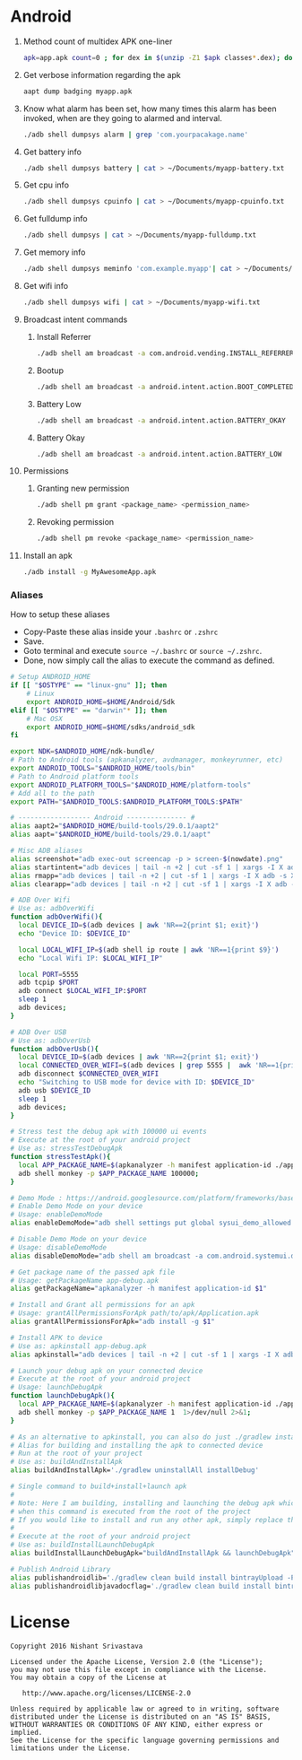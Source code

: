 # Android

1. Method count of multidex APK one-liner
    ```bash
    apk=app.apk count=0 ; for dex in $(unzip -Z1 $apk classes*.dex); do count=$(($count + $(unzip -p $apk $dex | head -c 92 | tail -c 4 | hexdump -e '1/4 "%d\n"'))) ; done ; echo $count

    ```
1. Get verbose information regarding the apk
    ```bash
    aapt dump badging myapp.apk 
    ```
1. Know what alarm has been set, how many times this alarm has been invoked, when are they going to alarmed and interval.
    ```bash
    ./adb shell dumpsys alarm | grep 'com.yourpacakage.name'

    ```
1. Get battery info
    ```bash
    ./adb shell dumpsys battery | cat > ~/Documents/myapp-battery.txt
    ```

1. Get  cpu info
    ```bash
    ./adb shell dumpsys cpuinfo | cat > ~/Documents/myapp-cpuinfo.txt
    ```

1. Get fulldump info
    ```bash
    ./adb shell dumpsys | cat > ~/Documents/myapp-fulldump.txt
    ```

1. Get memory info
    ```bash
    ./adb shell dumpsys meminfo 'com.example.myapp'| cat > ~/Documents/myapp-meminfo.txt
    ```

1. Get wifi info
    ```bash
    ./adb shell dumpsys wifi | cat > ~/Documents/myapp-wifi.txt
    ```
1. Broadcast intent commands
    1. Install Referrer
        ```bash
        ./adb shell am broadcast -a com.android.vending.INSTALL_REFERRER --es "referrer" "utm_source=testSource&utm_medium=testMedium&utm_term=testTerm&utm_content=testContent&utm_campaign=testCampaign"
        ```

    1. Bootup
        ```bash
        ./adb shell am broadcast -a android.intent.action.BOOT_COMPLETED
        ```

    1. Battery Low 
        ```bash
        ./adb shell am broadcast -a android.intent.action.BATTERY_OKAY
        ```

    1. Battery Okay
        ```bash
        ./adb shell am broadcast -a android.intent.action.BATTERY_LOW
        ```
1. Permissions
    1. Granting new permission
        ```bash
        ./adb shell pm grant <package_name> <permission_name>
        ```
    1. Revoking permission
        ```bash
        ./adb shell pm revoke <package_name> <permission_name>
        ```

1. Install an apk
    ```bash
    ./adb install -g MyAwesomeApp.apk
    ```


### Aliases

How to setup these aliases
- Copy-Paste these alias inside your `.bashrc` or `.zshrc`
- Save.
- Goto terminal and execute `source ~/.bashrc` or `source ~/.zshrc`.
- Done, now simply call the alias to execute the command as defined.

```bash
# Setup ANDROID_HOME
if [[ "$OSTYPE" == "linux-gnu" ]]; then
    # Linux
    export ANDROID_HOME=$HOME/Android/Sdk
elif [[ "$OSTYPE" == "darwin"* ]]; then
    # Mac OSX
    export ANDROID_HOME=$HOME/sdks/android_sdk
fi

export NDK=$ANDROID_HOME/ndk-bundle/
# Path to Android tools (apkanalyzer, avdmanager, monkeyrunner, etc)
export ANDROID_TOOLS="$ANDROID_HOME/tools/bin"
# Path to Android platform tools
export ANDROID_PLATFORM_TOOLS="$ANDROID_HOME/platform-tools"
# Add all to the path
export PATH="$ANDROID_TOOLS:$ANDROID_PLATFORM_TOOLS:$PATH"

# ------------------ Android --------------- #
alias aapt2="$ANDROID_HOME/build-tools/29.0.1/aapt2"
alias aapt="$ANDROID_HOME/build-tools/29.0.1/aapt"

# Misc ADB aliases
alias screenshot="adb exec-out screencap -p > screen-$(nowdate).png"
alias startintent="adb devices | tail -n +2 | cut -sf 1 | xargs -I X adb -s X shell am start $1"
alias rmapp="adb devices | tail -n +2 | cut -sf 1 | xargs -I X adb -s X uninstall $1"
alias clearapp="adb devices | tail -n +2 | cut -sf 1 | xargs -I X adb -s X shell pm clear $1"

# ADB Over Wifi
# Use as: adbOverWifi
function adbOverWifi(){
  local DEVICE_ID=$(adb devices | awk 'NR==2{print $1; exit}')
  echo "Device ID: $DEVICE_ID"

  local LOCAL_WIFI_IP=$(adb shell ip route | awk 'NR==1{print $9}')
  echo "Local Wifi IP: $LOCAL_WIFI_IP"

  local PORT=5555
  adb tcpip $PORT
  adb connect $LOCAL_WIFI_IP:$PORT
  sleep 1
  adb devices;
}

# ADB Over USB
# Use as: adbOverUsb
function adbOverUsb(){
  local DEVICE_ID=$(adb devices | awk 'NR==2{print $1; exit}')
  local CONNECTED_OVER_WIFI=$(adb devices | grep 5555 |  awk 'NR==1{print $1}')
  adb disconnect $CONNECTED_OVER_WIFI
  echo "Switching to USB mode for device with ID: $DEVICE_ID"
  adb usb $DEVICE_ID
  sleep 1
  adb devices;
}

# Stress test the debug apk with 100000 ui events
# Execute at the root of your android project
# Use as: stressTestDebugApk
function stressTestApk(){
  local APP_PACKAGE_NAME=$(apkanalyzer -h manifest application-id ./app/build/outputs/apk/debug/app-debug.apk)
  adb shell monkey -p $APP_PACKAGE_NAME 100000;
}

# Demo Mode : https://android.googlesource.com/platform/frameworks/base/+/master/packages/SystemUI/docs/demo_mode.md
# Enable Demo Mode on your device
# Usage: enableDemoMode
alias enableDemoMode="adb shell settings put global sysui_demo_allowed 1 && adb shell am broadcast -a com.android.systemui.demo -e command clock -e hhmm 1200 && adb shell am broadcast -a com.android.systemui.demo -e command network -e mobile show -e level 4 -e datatype false && adb shell am broadcast -a com.android.systemui.demo -e command notifications -e visible false && adb shell am broadcast -a com.android.systemui.demo -e command battery -e plugged false -e level 100"

# Disable Demo Mode on your device
# Usage: disableDemoMode
alias disableDemoMode="adb shell am broadcast -a com.android.systemui.demo -e command exit"

# Get package name of the passed apk file
# Usage: getPackageName app-debug.apk
alias getPackageName="apkanalyzer -h manifest application-id $1"

# Install and Grant all permissions for an apk
# Usage: grantAllPermissionsForApk path/to/apk/Application.apk
alias grantAllPermissionsForApk="adb install -g $1"

# Install APK to device
# Use as: apkinstall app-debug.apk
alias apkinstall="adb devices | tail -n +2 | cut -sf 1 | xargs -I X adb -s X install -r $1"

# Launch your debug apk on your connected device
# Execute at the root of your android project
# Usage: launchDebugApk
function launchDebugApk(){
  local APP_PACKAGE_NAME=$(apkanalyzer -h manifest application-id ./app/build/outputs/apk/debug/app-debug.apk)
  adb shell monkey -p $APP_PACKAGE_NAME 1  1>/dev/null 2>&1;
}

# As an alternative to apkinstall, you can also do just ./gradlew installDebug
# Alias for building and installing the apk to connected device
# Run at the root of your project
# Use as: buildAndInstallApk
alias buildAndInstallApk='./gradlew uninstallAll installDebug'

# Single command to build+install+launch apk
# 
# Note: Here I am building, installing and launching the debug apk which is usually in the path: `./app/build/outputs/apk/debug/app-debug.apk` 
# when this command is executed from the root of the project
# If you would like to install and run any other apk, simply replace the path for debug apk with path of your own apk
# 
# Execute at the root of your android project
# Use as: buildInstallLaunchDebugApk
alias buildInstallLaunchDebugApk="buildAndInstallApk && launchDebugApk"

# Publish Android Library
alias publishandroidlib='./gradlew clean build install bintrayUpload -Ppublish=true'
alias publishandroidlibjavadocflag='./gradlew clean build install bintrayUpload -Ppublish=true -PjavadocFlag=true'

```

License
=======

    Copyright 2016 Nishant Srivastava

    Licensed under the Apache License, Version 2.0 (the "License");
    you may not use this file except in compliance with the License.
    You may obtain a copy of the License at

       http://www.apache.org/licenses/LICENSE-2.0

    Unless required by applicable law or agreed to in writing, software
    distributed under the License is distributed on an "AS IS" BASIS,
    WITHOUT WARRANTIES OR CONDITIONS OF ANY KIND, either express or implied.
    See the License for the specific language governing permissions and
    limitations under the License.

